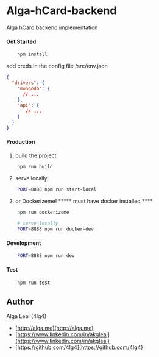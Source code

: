 # Alga-hCard-backend
Alga hCard backend implementation

#### Get Started
````bash
    npm install
````
add creds in the config file /src/env.json
```json
{
  "drivers": {
    "mongodb": {
      // ...
    },
    "api": {
       // ...
    }
  }
}
```
#### Production
1) build the project
````bash
    npm run build
````
2) serve locally
````bash
    PORT=8888 npm run start-local
````
2) or Dockerizeme!
***** must have docker installed ****
````bash
    npm run dockerizeme
    
    # serve locally
    PORT=8888 npm run docker-dev
````

#### Development
````bash
    PORT=8888 npm run dev
````

#### Test
````bash
    npm run test
````



## Author
Alga Leal (4lg4) 

- [http://alga.me](http://alga.me)
- [https://www.linkedin.com/in/akgleal](https://www.linkedin.com/in/akgleal)
- [https://github.com/4lg4](https://github.com/4lg4)
